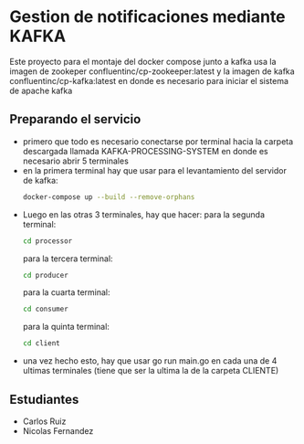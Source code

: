 # Gestion de notificaciones mediante KAFKA
Este proyecto para el montaje del docker compose junto a kafka usa la imagen de zookeper confluentinc/cp-zookeeper:latest y la imagen de kafka confluentinc/cp-kafka:latest en donde es necesario para iniciar el sistema de apache kafka
## Preparando el servicio
* primero que todo es necesario conectarse por terminal hacia la carpeta descargada llamada KAFKA-PROCESSING-SYSTEM en donde es necesario abrir 5 terminales
* en la primera terminal hay que usar para el levantamiento del servidor de kafka:
  ```bash
  docker-compose up --build --remove-orphans
  ```
* Luego en las otras 3 terminales, hay que hacer:
  para la segunda terminal:
  ```bash
  cd processor
  ```
  para la tercera terminal:
  ```bash
  cd producer
  ```
  para la cuarta terminal:
  ```bash
  cd consumer
  ```
  para la quinta terminal:
  ```bash
  cd client
  ```
* una vez hecho esto, hay que usar go run main.go en cada una de 4 ultimas terminales (tiene que ser la ultima la de la carpeta CLIENTE)
## Estudiantes
* Carlos Ruiz
* Nicolas Fernandez
